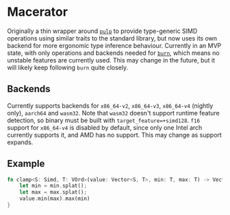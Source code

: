 # Macerator

Originally a thin wrapper around [`pulp`](https://github.com/sarah-quinones/pulp) to provide type-generic SIMD
operations using similar traits to the standard library, but now uses its own backend for more ergonomic
type inference behaviour. Currently in an MVP state, with only operations and backends needed for
[`burn`](https://github.com/tracel-ai/burn), which means no unstable features are currently used. This
may change in the future, but it will likely keep following `burn` quite closely.

## Backends

Currently supports backends for `x86_64-v2`, `x86_64-v3`, `x86_64-v4` (nightly only), `aarch64` and
`wasm32`. Note that `wasm32` doesn't support runtime feature detection, so binary must be built
with `target_feature=+simd128`. `f16` support for `x86_64-v4` is disabled by default, since only one
Intel arch currently supports it, and AMD has no support. This may change as support expands.

## Example

```rust
fn clamp<S: Simd, T: VOrd>(value: Vector<S, T>, min: T, max: T) -> Vector<S, T> {
    let min = min.splat();
    let max = max.splat();
    value.min(max).max(min)
}
```
